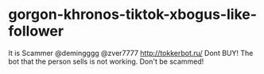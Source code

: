 # gorgon-khronos-tiktok-xbogus-like-follower
It is Scammer @demingggg @zver7777  http://tokkerbot.ru/ Dont BUY! The bot that the person sells is not working. Don't be scammed!
